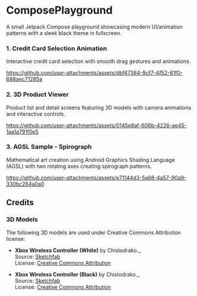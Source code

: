 # ComposePlayground

A small Jetpack Compose playground showcasing modern UI/animation patterns with a sleek black theme in fullscreen.

### 1. Credit Card Selection Animation

Interactive credit card selection with smooth drag gestures and animations.

https://github.com/user-attachments/assets/dbf47384-9cf7-4f52-81f0-688aec71285a

### 2. 3D Product Viewer

Product list and detail screens featuring 3D models with camera animations and interactive controls.

https://github.com/user-attachments/assets/0145e6af-606b-4226-ae45-1aa1a791f0e5

### 3. AGSL Sample - Spirograph

Mathematical art creation using Android Graphics Shading Language (AGSL) with two rotating axes
creating spirograph patterns.

https://github.com/user-attachments/assets/e71144d3-5a68-4a57-90a9-330bc264a0a0

## Credits

### 3D Models
The following 3D models are used under Creative Commons Attribution license:

- **Xbox Wireless Controller (White)** by Chistodrako._  
  Source: [Sketchfab](https://skfb.ly/o6Kox)  
  License: [Creative Commons Attribution](http://creativecommons.org/licenses/by/4.0/)

- **Xbox Wireless Controller (Black)** by Chistodrako._  
  Source: [Sketchfab](https://skfb.ly/o6Kou)  
  License: [Creative Commons Attribution](http://creativecommons.org/licenses/by/4.0/)
